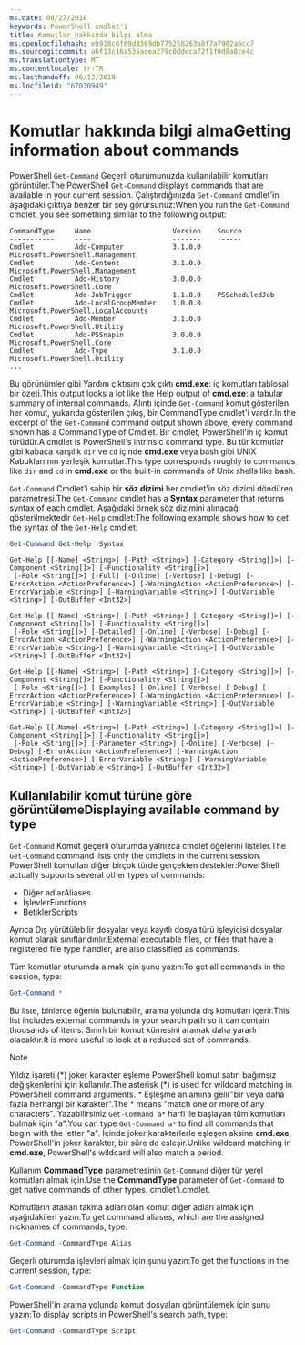 ```yaml
---
ms.date: 08/27/2018
keywords: PowerShell cmdlet'i
title: Komutlar hakkında bilgi alma
ms.openlocfilehash: eb918c6f89d8369db775258263a8f7a7902a6cc7
ms.sourcegitcommit: a6f13c16a535acea279c0ddeca72f1f0d8a8ce4c
ms.translationtype: MT
ms.contentlocale: tr-TR
ms.lasthandoff: 06/12/2019
ms.locfileid: "67030949"
---
```

# <a name="getting-information-about-commands"></a><span data-ttu-id="400ef-103">Komutlar hakkında bilgi alma</span><span class="sxs-lookup"><span data-stu-id="400ef-103">Getting information about commands</span></span>

<span data-ttu-id="400ef-104">PowerShell `Get-Command` Geçerli oturumunuzda kullanılabilir komutları görüntüler.</span><span class="sxs-lookup"><span data-stu-id="400ef-104">The PowerShell `Get-Command` displays commands that are available in your current session.</span></span>
<span data-ttu-id="400ef-105">Çalıştırdığınızda `Get-Command` cmdlet'ini aşağıdaki çıktıya benzer bir şey görürsünüz:</span><span class="sxs-lookup"><span data-stu-id="400ef-105">When you run the `Get-Command` cmdlet, you see something similar to the following output:</span></span>

```output
CommandType     Name                    Version    Source
-----------     ----                    -------    ------
Cmdlet          Add-Computer            3.1.0.0    Microsoft.PowerShell.Management
Cmdlet          Add-Content             3.1.0.0    Microsoft.PowerShell.Management
Cmdlet          Add-History             3.0.0.0    Microsoft.PowerShell.Core
Cmdlet          Add-JobTrigger          1.1.0.0    PSScheduledJob
Cmdlet          Add-LocalGroupMember    1.0.0.0    Microsoft.PowerShell.LocalAccounts
Cmdlet          Add-Member              3.1.0.0    Microsoft.PowerShell.Utility
Cmdlet          Add-PSSnapin            3.0.0.0    Microsoft.PowerShell.Core
Cmdlet          Add-Type                3.1.0.0    Microsoft.PowerShell.Utility
...
```

<span data-ttu-id="400ef-106">Bu görünümler gibi Yardım çıktısını çok çıktı **cmd.exe**: iç komutları tablosal bir özeti.</span><span class="sxs-lookup"><span data-stu-id="400ef-106">This output looks a lot like the Help output of **cmd.exe**: a tabular summary of internal commands.</span></span> <span data-ttu-id="400ef-107">Alıntı içinde `Get-Command` komut gösterilen her komut, yukarıda gösterilen çıkış, bir CommandType cmdlet'i vardır.</span><span class="sxs-lookup"><span data-stu-id="400ef-107">In the excerpt of the `Get-Command` command output shown above, every command shown has a CommandType of Cmdlet.</span></span> <span data-ttu-id="400ef-108">Bir cmdlet, PowerShell'in iç komut türüdür.</span><span class="sxs-lookup"><span data-stu-id="400ef-108">A cmdlet is PowerShell's intrinsic command type.</span></span> <span data-ttu-id="400ef-109">Bu tür komutlar gibi kabaca karşılık `dir` ve `cd` içinde **cmd.exe** veya bash gibi UNIX Kabukları'nın yerleşik komutlar.</span><span class="sxs-lookup"><span data-stu-id="400ef-109">This type corresponds roughly to commands like `dir` and `cd` in **cmd.exe** or the built-in commands of Unix shells like bash.</span></span>

<span data-ttu-id="400ef-110">`Get-Command` Cmdlet'i sahip bir **söz dizimi** her cmdlet'in söz dizimi döndüren parametresi.</span><span class="sxs-lookup"><span data-stu-id="400ef-110">The `Get-Command` cmdlet has a **Syntax** parameter that returns syntax of each cmdlet.</span></span> <span data-ttu-id="400ef-111">Aşağıdaki örnek söz dizimini alınacağı gösterilmektedir `Get-Help` cmdlet:</span><span class="sxs-lookup"><span data-stu-id="400ef-111">The following example shows how to get the syntax of the `Get-Help` cmdlet:</span></span>

```powershell
Get-Command Get-Help -Syntax
```

```output
Get-Help [[-Name] <String>] [-Path <String>] [-Category <String[]>] [-Component <String[]>] [-Functionality <String[]>]
 [-Role <String[]>] [-Full] [-Online] [-Verbose] [-Debug] [-ErrorAction <ActionPreference>] [-WarningAction <ActionPreference>] [-ErrorVariable <String>] [-WarningVariable <String>] [-OutVariable <String>] [-OutBuffer <Int32>]

Get-Help [[-Name] <String>] [-Path <String>] [-Category <String[]>] [-Component <String[]>] [-Functionality <String[]>]
 [-Role <String[]>] [-Detailed] [-Online] [-Verbose] [-Debug] [-ErrorAction <ActionPreference>] [-WarningAction <ActionPreference>] [-ErrorVariable <String>] [-WarningVariable <String>] [-OutVariable <String>] [-OutBuffer <Int32>]

Get-Help [[-Name] <String>] [-Path <String>] [-Category <String[]>] [-Component <String[]>] [-Functionality <String[]>]
 [-Role <String[]>] [-Examples] [-Online] [-Verbose] [-Debug] [-ErrorAction <ActionPreference>] [-WarningAction <ActionPreference>] [-ErrorVariable <String>] [-WarningVariable <String>] [-OutVariable <String>] [-OutBuffer <Int32>]

Get-Help [[-Name] <String>] [-Path <String>] [-Category <String[]>] [-Component <String[]>] [-Functionality <String[]>]
 [-Role <String[]>] [-Parameter <String>] [-Online] [-Verbose] [-Debug] [-ErrorAction <ActionPreference>] [-WarningAction <ActionPreference>] [-ErrorVariable <String>] [-WarningVariable <String>] [-OutVariable <String>] [-OutBuffer <Int32>]
```

## <a name="displaying-available-command-by-type"></a><span data-ttu-id="400ef-112">Kullanılabilir komut türüne göre görüntüleme</span><span class="sxs-lookup"><span data-stu-id="400ef-112">Displaying available command by type</span></span>

<span data-ttu-id="400ef-113">`Get-Command` Komut geçerli oturumda yalnızca cmdlet öğelerini listeler.</span><span class="sxs-lookup"><span data-stu-id="400ef-113">The `Get-Command` command lists only the cmdlets in the current session.</span></span> <span data-ttu-id="400ef-114">PowerShell komutları diğer birçok türde gerçekten destekler:</span><span class="sxs-lookup"><span data-stu-id="400ef-114">PowerShell actually supports several other types of commands:</span></span>

- <span data-ttu-id="400ef-115">Diğer adlar</span><span class="sxs-lookup"><span data-stu-id="400ef-115">Aliases</span></span>
- <span data-ttu-id="400ef-116">İşlevler</span><span class="sxs-lookup"><span data-stu-id="400ef-116">Functions</span></span>
- <span data-ttu-id="400ef-117">Betikler</span><span class="sxs-lookup"><span data-stu-id="400ef-117">Scripts</span></span>

<span data-ttu-id="400ef-118">Ayrıca Dış yürütülebilir dosyalar veya kayıtlı dosya türü işleyicisi dosyalar komut olarak sınıflandırılır.</span><span class="sxs-lookup"><span data-stu-id="400ef-118">External executable files, or files that have a registered file type handler, are also classified as commands.</span></span>

<span data-ttu-id="400ef-119">Tüm komutlar oturumda almak için şunu yazın:</span><span class="sxs-lookup"><span data-stu-id="400ef-119">To get all commands in the session, type:</span></span>

```powershell
Get-Command *
```

<span data-ttu-id="400ef-120">Bu liste, binlerce öğenin bulunabilir, arama yolunda dış komutları içerir.</span><span class="sxs-lookup"><span data-stu-id="400ef-120">This list includes external commands in your search path so it can contain thousands of items.</span></span>
<span data-ttu-id="400ef-121">Sınırlı bir komut kümesini aramak daha yararlı olacaktır.</span><span class="sxs-lookup"><span data-stu-id="400ef-121">It is more useful to look at a reduced set of commands.</span></span>

> [!NOTE]
> <span data-ttu-id="400ef-122">Yıldız işareti (\*) joker karakter eşleme PowerShell komut satırı bağımsız değişkenlerini için kullanılır.</span><span class="sxs-lookup"><span data-stu-id="400ef-122">The asterisk (\*) is used for wildcard matching in PowerShell command arguments.</span></span> <span data-ttu-id="400ef-123">\* Eşleşme anlamına gelir"bir veya daha fazla herhangi bir karakter".</span><span class="sxs-lookup"><span data-stu-id="400ef-123">The \* means "match one or more of any characters".</span></span> <span data-ttu-id="400ef-124">Yazabilirsiniz `Get-Command a*` harfi ile başlayan tüm komutları bulmak için "a".</span><span class="sxs-lookup"><span data-stu-id="400ef-124">You can type `Get-Command a*` to find all commands that begin with the letter "a".</span></span> <span data-ttu-id="400ef-125">İçinde joker karakterlerle eşleşen aksine **cmd.exe**, PowerShell'in joker karakter, bir süre de eşleşir.</span><span class="sxs-lookup"><span data-stu-id="400ef-125">Unlike wildcard matching in **cmd.exe**, PowerShell's wildcard will also match a period.</span></span>

<span data-ttu-id="400ef-126">Kullanım **CommandType** parametresinin `Get-Command` diğer tür yerel komutları almak için.</span><span class="sxs-lookup"><span data-stu-id="400ef-126">Use the **CommandType** parameter of `Get-Command` to get native commands of other types.</span></span>
<span data-ttu-id="400ef-127">cmdlet'i.</span><span class="sxs-lookup"><span data-stu-id="400ef-127">cmdlet.</span></span>

<span data-ttu-id="400ef-128">Komutların atanan takma adları olan komut diğer adları almak için aşağıdakileri yazın:</span><span class="sxs-lookup"><span data-stu-id="400ef-128">To get command aliases, which are the assigned nicknames of commands, type:</span></span>

```powershell
Get-Command -CommandType Alias
```

<span data-ttu-id="400ef-129">Geçerli oturumda işlevleri almak için şunu yazın:</span><span class="sxs-lookup"><span data-stu-id="400ef-129">To get the functions in the current session, type:</span></span>

```powershell
Get-Command -CommandType Function
```

<span data-ttu-id="400ef-130">PowerShell'in arama yolunda komut dosyaları görüntülemek için şunu yazın:</span><span class="sxs-lookup"><span data-stu-id="400ef-130">To display scripts in PowerShell's search path, type:</span></span>

```powershell
Get-Command -CommandType Script
```
